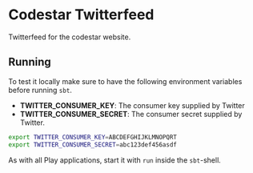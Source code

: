 # Codestar Twitterfeed

Twitterfeed for the codestar website.


## Running
To test it locally make sure to have the following environment variables before running `sbt`.

- **TWITTER_CONSUMER_KEY**: The consumer key supplied by Twitter
- **TWITTER_CONSUMER_SECRET**: The consumer secret supplied by Twitter.

```bash
export TWITTER_CONSUMER_KEY=ABCDEFGHIJKLMNOPQRT
export TWITTER_CONSUMER_SECRET=abc123def456asdf
```

As with all Play applications, start it with `run` inside the `sbt`-shell.